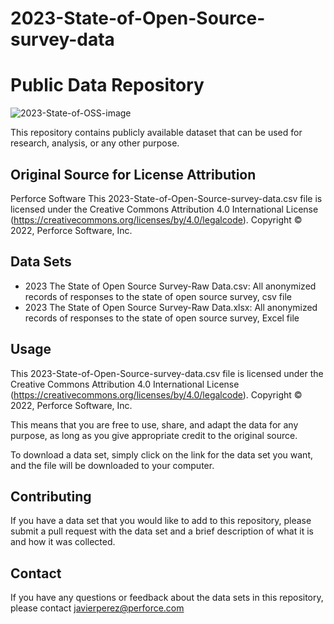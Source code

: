 # 2023-State-of-Open-Source-survey-data
# Public Data Repository
![2023-State-of-OSS-image](https://user-images.githubusercontent.com/5347097/216159262-bc12039d-b9d4-4f8c-9867-0d886058e73e.png)


This repository contains publicly available dataset that can be used for research, analysis, or any other purpose.


## Original Source for License Attribution

Perforce Software
This 2023-State-of-Open-Source-survey-data.csv file is licensed under the Creative Commons Attribution 4.0 International License (https://creativecommons.org/licenses/by/4.0/legalcode).  Copyright © 2022, Perforce Software, Inc.


## Data Sets

- 2023 The State of Open Source Survey-Raw Data.csv: All anonymized records of responses to the state of open source survey, csv file
- 2023 The State of Open Source Survey-Raw Data.xlsx: All anonymized records of responses to the state of open source survey, Excel file


## Usage

This 2023-State-of-Open-Source-survey-data.csv file is licensed under the Creative Commons Attribution 4.0 International License (https://creativecommons.org/licenses/by/4.0/legalcode).  Copyright © 2022, Perforce Software, Inc.

This means that you are free to use, share, and adapt the data for any purpose, as long as you give appropriate credit to the original source.

To download a data set, simply click on the link for the data set you want, and the file will be downloaded to your computer.


## Contributing

If you have a data set that you would like to add to this repository, please submit a pull request with the data set and a brief description of what it is and how it was collected.


## Contact

If you have any questions or feedback about the data sets in this repository, please contact javierperez@perforce.com
